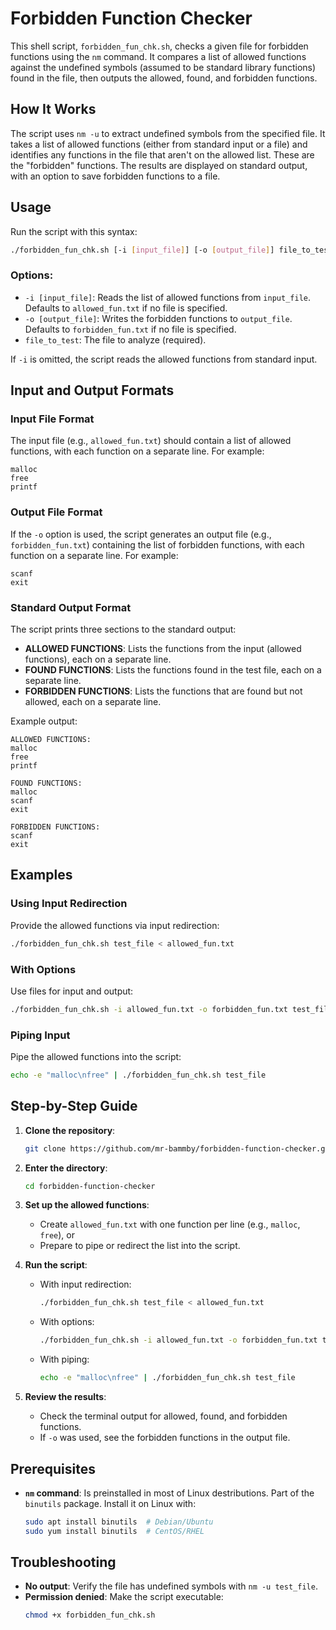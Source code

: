 # Forbidden Function Checker

This shell script, `forbidden_fun_chk.sh`, checks a given file for forbidden functions using the `nm` command. It compares a list of allowed functions against the undefined symbols (assumed to be standard library functions) found in the file, then outputs the allowed, found, and forbidden functions.

## How It Works

The script uses `nm -u` to extract undefined symbols from the specified file. It takes a list of allowed functions (either from standard input or a file) and identifies any functions in the file that aren't on the allowed list. These are the "forbidden" functions. The results are displayed on standard output, with an option to save forbidden functions to a file.

## Usage

Run the script with this syntax:

```bash
./forbidden_fun_chk.sh [-i [input_file]] [-o [output_file]] file_to_test
```

### Options:
- `-i [input_file]`: Reads the list of allowed functions from `input_file`. Defaults to `allowed_fun.txt` if no file is specified.
- `-o [output_file]`: Writes the forbidden functions to `output_file`. Defaults to `forbidden_fun.txt` if no file is specified.
- `file_to_test`: The file to analyze (required).

If `-i` is omitted, the script reads the allowed functions from standard input.

## Input and Output Formats

### Input File Format
The input file (e.g., `allowed_fun.txt`) should contain a list of allowed functions, with each function on a separate line. For example:

```
malloc
free
printf
```

### Output File Format
If the `-o` option is used, the script generates an output file (e.g., `forbidden_fun.txt`) containing the list of forbidden functions, with each function on a separate line. For example:

```
scanf
exit
```

### Standard Output Format
The script prints three sections to the standard output:
- **ALLOWED FUNCTIONS**: Lists the functions from the input (allowed functions), each on a separate line.
- **FOUND FUNCTIONS**: Lists the functions found in the test file, each on a separate line.
- **FORBIDDEN FUNCTIONS**: Lists the functions that are found but not allowed, each on a separate line.

Example output:

```
ALLOWED FUNCTIONS:
malloc
free
printf

FOUND FUNCTIONS:
malloc
scanf
exit

FORBIDDEN FUNCTIONS:
scanf
exit
```

## Examples

### Using Input Redirection
Provide the allowed functions via input redirection:

```bash
./forbidden_fun_chk.sh test_file < allowed_fun.txt
```

### With Options
Use files for input and output:

```bash
./forbidden_fun_chk.sh -i allowed_fun.txt -o forbidden_fun.txt test_file
```

### Piping Input
Pipe the allowed functions into the script:

```bash
echo -e "malloc\nfree" | ./forbidden_fun_chk.sh test_file
```

## Step-by-Step Guide

1. **Clone the repository**:
   ```bash
   git clone https://github.com/mr-bammby/forbidden-function-checker.git
   ```

2. **Enter the directory**:
   ```bash
   cd forbidden-function-checker
   ```

3. **Set up the allowed functions**:
   - Create `allowed_fun.txt` with one function per line (e.g., `malloc`, `free`), or
   - Prepare to pipe or redirect the list into the script.

4. **Run the script**:
   - With input redirection:
     ```bash
     ./forbidden_fun_chk.sh test_file < allowed_fun.txt
     ```
   - With options:
     ```bash
     ./forbidden_fun_chk.sh -i allowed_fun.txt -o forbidden_fun.txt test_file
     ```
   - With piping:
     ```bash
     echo -e "malloc\nfree" | ./forbidden_fun_chk.sh test_file
     ```

5. **Review the results**:
   - Check the terminal output for allowed, found, and forbidden functions.
   - If `-o` was used, see the forbidden functions in the output file.

## Prerequisites

- **`nm` command**: Is preinstalled in most of Linux destributions.
  Part of the `binutils` package. Install it on Linux with:
  ```bash
  sudo apt install binutils  # Debian/Ubuntu
  sudo yum install binutils  # CentOS/RHEL
  ```

## Troubleshooting

- **No output**: Verify the file has undefined symbols with `nm -u test_file`.
- **Permission denied**: Make the script executable:
  ```bash
  chmod +x forbidden_fun_chk.sh
  ```